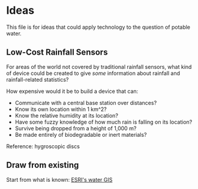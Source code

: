 # Ideas

This file is for ideas that could apply technology to the question of potable water.

## Low-Cost Rainfall Sensors

For areas of the world not covered by traditional rainfall sensors, what kind of device could be created to give *some* information about rainfall and rainfall-related statistics?

How expensive would it be to build a device that can:
* Communicate with a central base station over distances?
* Know its own location within 1 km^2?
* Know the relative humidity at its location?
* Have some fuzzy knowledge of how much rain is falling on its location?
* Survive being dropped from a height of 1,000 m?
* Be made entirely of biodegradable or inert materials?

Reference: hygroscopic discs

## Draw from existing

Start from what is known: [ESRI's water GIS](http://www.esri.com/industries/water-resources)
